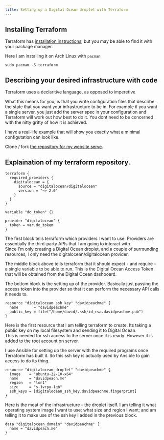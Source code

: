 ```yaml
---
title: Setting up a Digital Ocean droplet with Terraform
---
```


## Installing Terraform

Terraform has [installation instructions](https://developer.hashicorp.com/terraform/downloads?product_intent=terraform), but you may be able to find it with your package manager.

Here I am installing it on Arch Linux with `pacman`

```
sudo pacman -S terraform
```

## Describing your desired infrastructure with code

Terraform uses a declaritive language, as opposed to imperetive.

What this means for you, is that you write configuration files that describe the state that you want your infrastructure to be in.
For example if you want a single server, you just add the server spec in your configuration and Terraform will work out how best to do it.
You dont need to be concerned with the nitty gritty of how it is achieved.

I have a real-life example that will show you exactly what a minimal configutation can look like.

Clone / fork [the repository for my website serve](https://github.com/davidpeach/davidpeach.me.terraform).

## Explaination of my terraform repository.

```
terraform {
  required_providers {
    digitalocean = {
      source = "digitalocean/digitalocean"
      version = "~> 2.0"
    }
  }
}

variable "do_token" {}

provider "digitalocean" {
  token = var.do_token
}
```

The first block tells terraform which providers I want to use. Providers are essentially the third-party APIs that I am going to interact with.  
Since I'm only creating a Digital Ocean droplet, and a couple of surrounding resources, I only need the digitalocean/digitalocean provider.

The middle block above tells terraform that it should expect - and require - a single variable to be able to run. This is the Digital Ocean Access Token that will be obtained from the Digital Ocean dashboard.

The bottom block is the setting up of the provider. Basically just passing the access token into the provider so that it can perform the necessary API calls it needs to.

```
resource "digitalocean_ssh_key" "davidpeachme" {
  name       = "davidpeachme"
  public_key = file("/home/david/.ssh/id_rsa.davidpeachme.pub")
}
```
Here is the first resource that I am telling terraform to create. Its taking a public key on my local filesystem and sending it to Digital Ocean.  
This is needed for ssh access to the server once it is ready. However it is added to the root account on server.

I use Ansible for setting up the server with the required programs once Terraform has built it. So this ssh key is actually used by Ansible to gain access to do its thing.

```
resource "digitalocean_droplet" "davidpeachme" {
  image    = "ubuntu-22-10-x64"
  name     = "davidpeach.me"
  region   = "lon1"
  size     = "s-1vcpu-1gb"
  ssh_keys = [digitalocean_ssh_key.davidpeachme.fingerprint]
}
```

Here is the meat of the infrastructure - the droplet itself. I am telling it what operating system image I want to use; what size and region I want; and am telling it to make use of the ssh key I added in the previous block.

```
data "digitalocean_domain" "davidpeachme" {
  name = "davidpeach.me"
}
```
